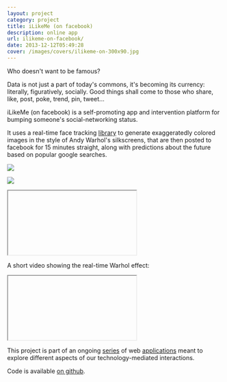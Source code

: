 ```yaml
---
layout: project
category: project
title: iLikeMe (on facebook)
description: online app
url: ilikeme-on-facebook/
date: 2013-12-12T05:49:28
cover: /images/covers/ilikeme-on-300x90.jpg
---
```

Who doesn't want to be famous?

Data is not just a part of today's commons, it's becoming its currency: literally, figuratively, socially. Good things shall come to those who share, like, post, poke, trend, pin, tweet...

iLikeMe (on facebook) is a self-promoting app and intervention platform for bumping someone's social-networking status.

It uses a real-time face tracking [library](https://github.com/kylemcdonald/ofxFaceTracker) to generate exaggeratedly colored images in the style of Andy Warhol's silkscreens, that are then posted to facebook for 15 minutes straight, along with predictions about the future based on popular google searches.

![](fb-understandThisPhoto.png)

![](fb-lookBrazilian.png)

<div class="videoWrapper">
    <iframe></iframe>
</div>

A short video showing the real-time Warhol effect:

<div class="videoWrapper">
    <iframe></iframe>
</div>

This project is part of an ongoing [series](/project/ilikeyou-on-facebook/) of web [applications](/project/ulikeme-on-facebook/) meant to explore different aspects of our technology-mediated interactions.

Code is available [on github](https://github.com/thiagohersan/iLikeMe).

